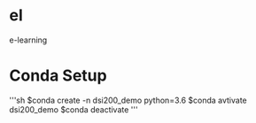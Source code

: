# el
e-learning

# Conda Setup

'''sh
$conda create -n dsi200_demo python=3.6
$conda avtivate dsi200_demo
$conda deactivate
'''
